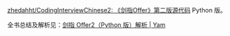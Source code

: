 [zhedahht/CodingInterviewChinese2: 《剑指Offer》第二版源代码](https://github.com/zhedahht/CodingInterviewChinese2) Python 版。

全书总结及解析见：[剑指 Offer2（Python 版）解析 | Yam](https://yam.gift/2019/12/17/DS/2019-12-17-Coding-Review2-Explanation/)

